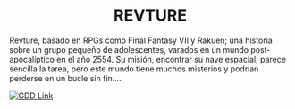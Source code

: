 <h1 align="center">REVTURE</h1>

Revture, basado en RPGs como Final Fantasy VII y Rakuen; una historia sobre un grupo pequeño de adolescentes, varados en un mundo post-apocalíptico en el año 2554. Su misión, encontrar su nave espacial; parece sencilla la tarea, pero este mundo tiene muchos misterios y podrían perderse en un bucle sin fin….

[![GDD Link](https://image-here.org)](https://docs.google.com/document/d/17o-Qt_T-gAwGWc6RGyXTvYbuDM6KPc4ic1DlQ8PElGg/edit?usp=sharing) 
